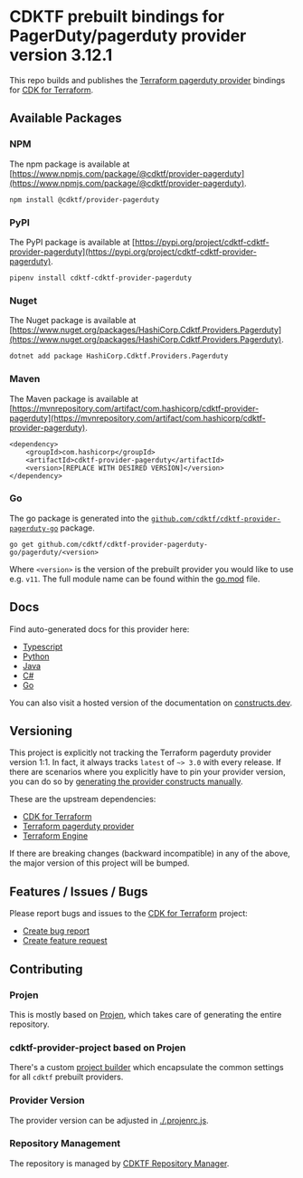 # CDKTF prebuilt bindings for PagerDuty/pagerduty provider version 3.12.1

This repo builds and publishes the [Terraform pagerduty provider](https://registry.terraform.io/providers/PagerDuty/pagerduty/3.12.1/docs) bindings for [CDK for Terraform](https://cdk.tf).

## Available Packages

### NPM

The npm package is available at [https://www.npmjs.com/package/@cdktf/provider-pagerduty](https://www.npmjs.com/package/@cdktf/provider-pagerduty).

`npm install @cdktf/provider-pagerduty`

### PyPI

The PyPI package is available at [https://pypi.org/project/cdktf-cdktf-provider-pagerduty](https://pypi.org/project/cdktf-cdktf-provider-pagerduty).

`pipenv install cdktf-cdktf-provider-pagerduty`

### Nuget

The Nuget package is available at [https://www.nuget.org/packages/HashiCorp.Cdktf.Providers.Pagerduty](https://www.nuget.org/packages/HashiCorp.Cdktf.Providers.Pagerduty).

`dotnet add package HashiCorp.Cdktf.Providers.Pagerduty`

### Maven

The Maven package is available at [https://mvnrepository.com/artifact/com.hashicorp/cdktf-provider-pagerduty](https://mvnrepository.com/artifact/com.hashicorp/cdktf-provider-pagerduty).

```
<dependency>
    <groupId>com.hashicorp</groupId>
    <artifactId>cdktf-provider-pagerduty</artifactId>
    <version>[REPLACE WITH DESIRED VERSION]</version>
</dependency>
```

### Go

The go package is generated into the [`github.com/cdktf/cdktf-provider-pagerduty-go`](https://github.com/cdktf/cdktf-provider-pagerduty-go) package.

`go get github.com/cdktf/cdktf-provider-pagerduty-go/pagerduty/<version>`

Where `<version>` is the version of the prebuilt provider you would like to use e.g. `v11`. The full module name can be found
within the [go.mod](https://github.com/cdktf/cdktf-provider-pagerduty-go/blob/main/pagerduty/go.mod#L1) file.

## Docs

Find auto-generated docs for this provider here:

* [Typescript](./docs/API.typescript.md)
* [Python](./docs/API.python.md)
* [Java](./docs/API.java.md)
* [C#](./docs/API.csharp.md)
* [Go](./docs/API.go.md)

You can also visit a hosted version of the documentation on [constructs.dev](https://constructs.dev/packages/@cdktf/provider-pagerduty).

## Versioning

This project is explicitly not tracking the Terraform pagerduty provider version 1:1. In fact, it always tracks `latest` of `~> 3.0` with every release. If there are scenarios where you explicitly have to pin your provider version, you can do so by [generating the provider constructs manually](https://cdk.tf/imports).

These are the upstream dependencies:

* [CDK for Terraform](https://cdk.tf)
* [Terraform pagerduty provider](https://registry.terraform.io/providers/PagerDuty/pagerduty/3.12.1)
* [Terraform Engine](https://terraform.io)

If there are breaking changes (backward incompatible) in any of the above, the major version of this project will be bumped.

## Features / Issues / Bugs

Please report bugs and issues to the [CDK for Terraform](https://cdk.tf) project:

* [Create bug report](https://cdk.tf/bug)
* [Create feature request](https://cdk.tf/feature)

## Contributing

### Projen

This is mostly based on [Projen](https://github.com/projen/projen), which takes care of generating the entire repository.

### cdktf-provider-project based on Projen

There's a custom [project builder](https://github.com/cdktf/cdktf-provider-project) which encapsulate the common settings for all `cdktf` prebuilt providers.

### Provider Version

The provider version can be adjusted in [./.projenrc.js](./.projenrc.js).

### Repository Management

The repository is managed by [CDKTF Repository Manager](https://github.com/cdktf/cdktf-repository-manager/).
